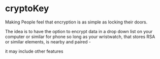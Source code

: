 # cryptoKey

Making People feel that encryption is as simple as locking their doors.

The idea is to have the option to encrypt data in a drop down list on your computer or similar for phone so long as your wristwatch, 
that stores RSA or similar elements, is nearby and paired -

it may include other features
